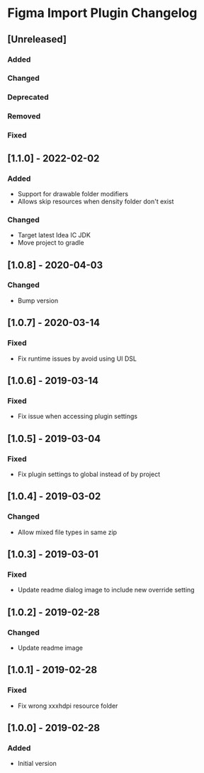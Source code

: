 <!-- Keep a Changelog guide -> https://keepachangelog.com -->

# Figma Import Plugin Changelog

## [Unreleased]
### Added

### Changed

### Deprecated

### Removed

### Fixed

## [1.1.0] - 2022-02-02
### Added
- Support for drawable folder modifiers
- Allows skip resources when density folder don't exist

### Changed
- Target latest Idea IC JDK
- Move project to gradle

## [1.0.8] - 2020-04-03
### Changed
- Bump version

## [1.0.7] - 2020-03-14
### Fixed
- Fix runtime issues by avoid using UI DSL

## [1.0.6] - 2019-03-14
### Fixed
- Fix issue when accessing plugin settings

## [1.0.5] - 2019-03-04
### Fixed
- Fix plugin settings to global instead of by project

## [1.0.4] - 2019-03-02
### Changed
- Allow mixed file types in same zip

## [1.0.3] - 2019-03-01
### Fixed
- Update readme dialog image to include new override setting

## [1.0.2] - 2019-02-28
### Changed
- Update readme image

## [1.0.1] - 2019-02-28
### Fixed
- Fix wrong xxxhdpi resource folder

## [1.0.0] - 2019-02-28
### Added
- Initial version